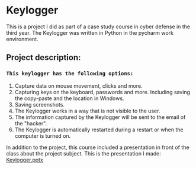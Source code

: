 # Keylogger

This is a project I did as part of a case study course in cyber defense in the third year.
The Keylogger was written in Python in the pycharm work environment.

## Project description:

### `This keylogger has the following options:`

1. Capture data on mouse movement, clicks and more.
2. Capturing keys on the keyboard, passwords and more. Including saving the copy-paste and the location in Windows.
3. Saving screenshots.
4. The Keylogger works in a way that is not visible to the user.
5. The information captured by the Keylogger will be sent to the email of the "hacker".
6. The Keylogger is automatically restarted during a restart or when the computer is turned on.

In addition to the project, this course included a presentation in front of the class about the project subject.
This is the presentation I made:
[Keylogger.pptx](https://github.com/michaelilkanayev1997/Keylogger/files/10891989/Keylogger.pptx)
